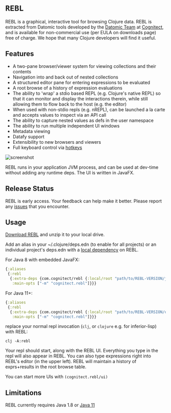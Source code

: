 # `REBL`

REBL is a graphical, interactive tool for browsing Clojure data. REBL is extracted from Datomic tools developed by the [Datomic Team](https://www.datomic.com/) at [Cognitect](https://cognitect.com), and is available for non-commercial use (per EULA on downloads page) free of charge. We hope that many Clojure developers will find it useful. 

## Features

* A two-pane browser/viewer system for viewing collections and their contents
* Navigation into and back out of nested collections
* A structured editor pane for entering expressions to be evaluated
* A root browse of a history of expression evaluations
* The ability to 'wrap' a stdio based REPL (e.g. Clojure's native REPL) so that it can monitor and display the interactions therein, while still allowing them to flow back to the host (e.g. the editor)
* When used with non-stdio repls (e.g. nREPL), can be launched a la carte and accepts values to inspect via an API call
* The ability to capture nested values as defs in the user namespace
* The ability to run multiple independent UI windows
* Metadata viewing
* Datafy support
* Extensibility to new browsers and viewers
* Full keyboard control via [hotkeys](https://github.com/cognitect-labs/REBL-distro/wiki/Hotkeys)

![screenshot](screenshot.png)

REBL runs in your application JVM process, and can be used at dev-time without adding any runtime deps. The UI is written in JavaFX.

## Release Status

REBL is early access. Your feedback can help make it better. Please report any [issues](https://github.com/cognitect-labs/REBL-distro/issues) that you encounter.

## Usage

[Download REBL](http://rebl.cognitect.com/download.html) and unzip it to your local drive.

Add an alias in your ~/.clojure/deps.edn (to enable for all projects) or an individual project's deps.edn with a [local dependency](https://clojure.org/guides/deps_and_cli#local_jar) on REBL.

For Java 8 with embedded JavaFX:

``` clj
{:aliases
 {:rebl
  {:extra-deps {com.cognitect/rebl {:local/root "path/to/REBL-VERSION/java8"}}
   :main-opts ["-m" "cognitect.rebl"]}}}
```

For Java 11+:

``` clj
{:aliases
 {:rebl
  {:extra-deps {com.cognitect/rebl {:local/root "path/to/REBL-VERSION/openjfx15ea"}}
   :main-opts ["-m" "cognitect.rebl"]}}}
```

replace your normal repl invocation (`clj`, or `clojure` e.g. for inferior-lisp) with REBL:

`clj -A:rebl`

Your repl should start, along with the REBL UI. Everything you type in the repl will also appear in REBL. You can also type expressions right into REBL's editor (in the upper left). REBL will maintain a history of exprs+results in the root browse table.

You can start more UIs with `(cognitect.rebl/ui)`

## Limitations

REBL currently requires Java 1.8 or [Java 11](https://github.com/cognitect-labs/REBL-distro/wiki/Java-11-Usage)
